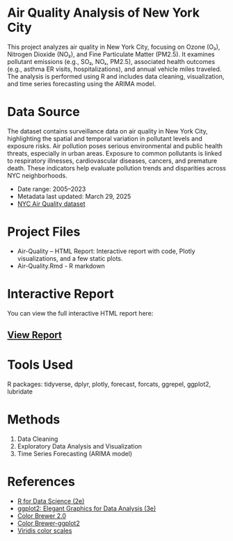 # Air Quality Analysis of New York City

This project analyzes air quality in New York City, focusing on Ozone (O₃), Nitrogen Dioxide (NO₂), and Fine Particulate Matter (PM2.5). It examines pollutant emissions (e.g., SO₂, NOₓ, PM2.5), associated health outcomes (e.g., asthma ER visits, hospitalizations), and annual vehicle miles traveled. The analysis is performed using R and includes data cleaning, visualization, and time series forecasting using the ARIMA model.

 # Data Source
The dataset contains surveillance data on air quality in New York City, highlighting the spatial and temporal variation in pollutant levels and exposure risks. Air pollution poses serious environmental and public health threats, especially in urban areas. Exposure to common pollutants is linked to respiratory illnesses, cardiovascular diseases, cancers, and premature death. These indicators help evaluate pollution trends and disparities across NYC neighborhoods.
* Date range: 2005–2023
* Metadata last updated: March 29, 2025
* [NYC Air Quality dataset](https://catalog.data.gov/dataset/air-quality)

# Project Files
* Air-Quality – HTML Report: Interactive report with code, Plotly visualizations, and a few static plots.
* Air-Quality.Rmd - R markdown

# Interactive Report

You can view the full interactive HTML report here:  
## [View Report](https://thyphan2025.github.io/New-York-Air-Quality/)

# Tools Used
R packages: tidyverse, dplyr, plotly, forecast, forcats, ggrepel, ggplot2, lubridate

# Methods
1. Data Cleaning
2. Exploratory Data Analysis and Visualization
3. Time Series Forecasting (ARIMA model)

# References
- [R for Data Science (2e)](https://r4ds.hadley.nz/)
- [ggplot2: Elegant Graphics for Data Analysis (3e)](https://ggplot2-book.org/)
- [Color Brewer 2.0](https://colorbrewer2.org/)
- [Color Brewer-ggplot2](https://ggplot2.tidyverse.org/reference/scale_brewer.html)
- [Viridis color scales](https://ggplot2.tidyverse.org/reference/scale_viridis.html)



